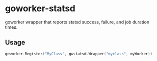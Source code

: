 # goworker-statsd
goworker wrapper that reports statsd success, failure, and job duration
times.

## Usage
```go
goworker.Register("MyClass", gwstatsd.Wrapper("myclass", myWorker))
```
